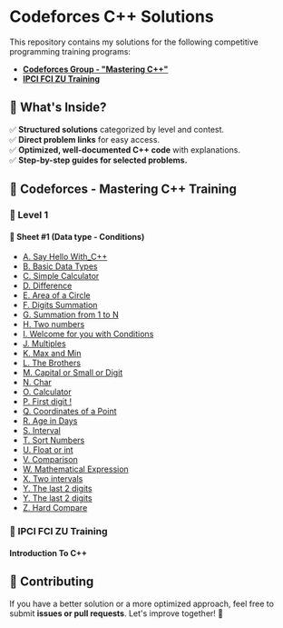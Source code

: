 # Codeforces C++ Solutions

This repository contains my solutions for the following competitive programming training programs:
- **[Codeforces Group - "Mastering C++"](https://codeforces.com/group/MWSDmqGsZm/contests)**
- **[IPCI FCI ZU Training](https://trello.com/b/RrXeJuOU/ipci-fci-zu-training)**


## 📌 What's Inside?
✅ **Structured solutions** categorized by level and contest.  
✅ **Direct problem links** for easy access.  
✅ **Optimized, well-documented C++ code** with explanations.  
✅ **Step-by-step guides for selected problems.**  


## 🎯 Codeforces - Mastering C++ Training
### 🔵 Level 1
#### 🔹 Sheet #1 (Data type - Conditions)
* [A. Say Hello With_C++](https://codeforces.com/group/MWSDmqGsZm/contest/219158/problem/A)
* [B. Basic Data Types](https://codeforces.com/group/MWSDmqGsZm/contest/219158/problem/B)
* [C. Simple Calculator](https://codeforces.com/group/MWSDmqGsZm/contest/219158/problem/C) 
* [D. Difference](https://codeforces.com/group/MWSDmqGsZm/contest/219158/problem/D)
* [E. Area of a Circle](https://codeforces.com/group/MWSDmqGsZm/contest/219158/problem/E)
* [F. Digits Summation](https://codeforces.com/group/MWSDmqGsZm/contest/219158/problem/F)
* [G. Summation from 1 to N](https://codeforces.com/group/MWSDmqGsZm/contest/219158/problem/G)
* [H. Two numbers](https://codeforces.com/group/MWSDmqGsZm/contest/219158/problem/H)
* [I. Welcome for you with Conditions](https://codeforces.com/group/MWSDmqGsZm/contest/219158/problem/I)
* [J. Multiples](https://codeforces.com/group/MWSDmqGsZm/contest/219158/problem/J)
* [K. Max and Min](https://codeforces.com/group/MWSDmqGsZm/contest/219158/problem/K)
* [L. The Brothers](https://codeforces.com/group/MWSDmqGsZm/contest/219158/problem/L)
* [M. Capital or Small or Digit](https://codeforces.com/group/MWSDmqGsZm/contest/219158/problem/M)
* [N. Char](https://codeforces.com/group/MWSDmqGsZm/contest/219158/problem/N)
* [O. Calculator](https://codeforces.com/group/MWSDmqGsZm/contest/219158/problem/O)
* [P. First digit !](https://codeforces.com/group/MWSDmqGsZm/contest/219158/problem/P)
* [Q. Coordinates of a Point](https://codeforces.com/group/MWSDmqGsZm/contest/219158/problem/Q)
* [R. Age in Days](https://codeforces.com/group/MWSDmqGsZm/contest/219158/problem/R)
* [S. Interval](https://codeforces.com/group/MWSDmqGsZm/contest/219158/problem/S)
* [T. Sort Numbers](https://codeforces.com/group/MWSDmqGsZm/contest/219158/problem/T)
* [U. Float or int](https://codeforces.com/group/MWSDmqGsZm/contest/219158/problem/U)
* [V. Comparison](https://codeforces.com/group/MWSDmqGsZm/contest/219158/problem/V)
* [W. Mathematical Expression](https://codeforces.com/group/MWSDmqGsZm/contest/219158/problem/W)
* [X. Two intervals](https://codeforces.com/group/MWSDmqGsZm/contest/219158/problem/X)
* [Y. The last 2 digits](https://codeforces.com/group/MWSDmqGsZm/contest/219158/problem/Y)
* [Y. The last 2 digits](https://codeforces.com/group/MWSDmqGsZm/contest/219158/problem/Y)
* [Z. Hard Compare](https://codeforces.com/group/MWSDmqGsZm/contest/219158/problem/Z)


### 🔹 IPCI FCI ZU Training
#### Introduction To C++




## 🤝 Contributing
If you have a better solution or a more optimized approach, feel free to submit **issues or pull requests**. Let's improve together! 🚀  
